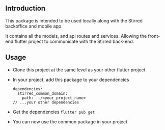 ## Introduction

This package is intended to be used locally along with the Stirred backoffice and mobile app.

It contains all the models, and api routes and services. Allowing the front-end flutter project to communicate with the Stirred back-end.

## Usage

- Clone this project at the same level as your other flutter project.
- In your project, add this package to your dependencies

      dependencies:  
        stirred_common_domain:  
  	      path: ../<your_project_name>
  	  // ...your other dependencies
- Get the dependencies `flutter pub get`
- You can now use the common package in your project
